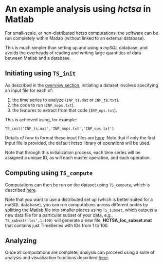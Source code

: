 # An example analysis using *hctsa* in Matlab

For small-scale, or non-distributed *hctsa* computations, the software can be run completely within Matlab (without linked to an external database).

This is much simpler than setting up and using a *mySQL* database, and avoids the overheads of reading and writing large quantities of data between Matlab and a database.

## Initiating using `TS_init`

As described in the [overview section](setup.md), initiating a dataset involves specifying an input file for each of:
1. the time series to analyze (`INP_ts.mat` or `INP_ts.txt`).
1. the code to run (`INP_mops.txt`).
1. the features to extract from that code (`INP_ops.txt`).

This is achieved using, for example:

    TS_init('INP_ts.mat','INP_mops.txt','INP_ops.txt')

Details of how to format these input files are [here](input_files.md).
Note that if only the first input file is provided, the default *hctsa* library of operations will be used.

Note that through this initialization process, each time series will be assigned a unique ID, as will each master operation, and each operation.

## Computing using `TS_compute`

Computations can then be run on the dataset using `TS_compute`, which is described [here](calculating.md).

Note that you want to use a distributed set up (which is better suited for a mySQL database), you can run computations across different nodes by splitting the Matlab file into smaller pieces using `TS_subset`, which outputs a new data file for a particular subset of your data, e.g.,
`TS_subset('loc',1:100)` will generate a new file, **HCTSA_loc_subset.mat** that contains just TimeSeries with IDs from 1 to 100.

## Analyzing

Once all computations are complete, analysis can proceed using a suite of analysis and visualization functions described [here](analyzing_visualizing.md).

